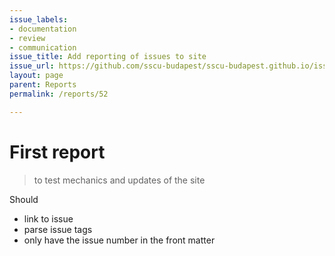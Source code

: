 ```yaml
---
issue_labels:
- documentation
- review
- communication
issue_title: Add reporting of issues to site
issue_url: https://github.com/sscu-budapest/sscu-budapest.github.io/issues/52
layout: page
parent: Reports
permalink: /reports/52

---
```


# First report

> to test mechanics and updates of the site

Should
- link to issue
- parse issue tags
- only have the issue number in the front matter